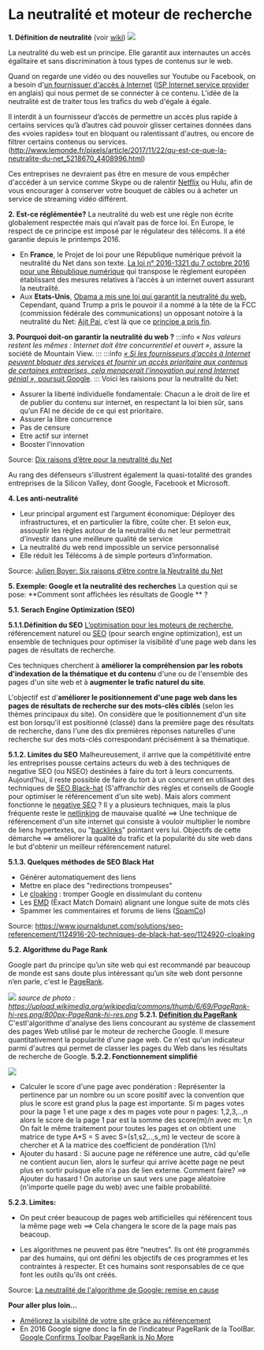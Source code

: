 
# La neutralité et moteur de recherche
**1. Définition de neutralitė** (voir [wiki](https://fr.wikipedia.org/wiki/Neutralité_du_réseau))
![](https://upload.wikimedia.org/wikipedia/commons/thumb/6/67/Neutralit%C3%A9_du_Net.svg/800px-Neutralit%C3%A9_du_Net.svg.png)


La neutralité du web est un principe. Elle garantit aux internautes un accès égalitaire et sans discrimination à tous types de contenus sur le web.

Quand on regarde une vidéo ou des nouvelles sur Youtube ou Facebook, on a besoin d'[un fournissuer d'accès à Internet](https://fr.wikipedia.org/wiki/Fournisseur_d%27accès_à_Internet) ([ISP Internet service provider](https://en.wikipedia.org/wiki/Internet_service_provider) en anglais) qui nous permet de se connecter à ce contenu. L'idée de la neutralité est de traiter tous les trafics du web d'égale à égale. 

Il interdit à un fournisseur d’accès de permettre un accès plus rapide à certains services qu’à d’autres càd pouvoir glisser certaines données dans des «voies rapides» tout en bloquant ou ralentissant d'autres, ou encore de filtrer certains contenus ou services.
(http://www.lemonde.fr/pixels/article/2017/11/22/qu-est-ce-que-la-neutralite-du-net_5218670_4408996.html)

Ces entreprises ne devraient pas être en mesure de vous empêcher d'accéder à un service comme Skype ou de ralentir [Netflix](https://www.bloomberg.com/news/articles/2017-12-14/netflix-is-less-noisy-defender-of-net-neutrality-as-vote-arrives) ou Hulu, afin de vous encourager à conserver votre bouquet de câbles ou à acheter un service de streaming vidéo différent.

**2. Est-ce réglémentée?**
La neutralité du web est une règle non écrite globalement respectée mais qui n’avait pas de force loi.
En Europe, le respect de ce principe est imposé par le régulateur des télécoms. Il a été garantie depuis le printemps 2016.
* En **France**, le Projet de loi pour une République numérique prévoit la neutralité du Net dans son texte. [La loi n° 2016-1321 du 7 octobre 2016 pour une République numérique](https://www.legifrance.gouv.fr/affichTexte.do?cidTexte=JORFTEXT000033202746&categorieLien=id) qui transpose le règlement européen établissant des mesures relatives à l’accès à un internet ouvert assurant la neutralité.
* Aux **Etats-Unis**, [Obama a mis une loi qui garantit la neutralité du web.](https://obamawhitehouse.archives.gov/node/323681) Cependant, quand Trump a pris le pouvoir il a nommé à la tête de la FCC (commission fédérale des communications) un opposant notoire à la neutralité du Net: [Ajit Pai](https://en.wikipedia.org/wiki/Ajit_Pai), c’est là que ce [principe a pris fin](http://www.thisisinsider.com/net-neutrality-fcc-ajit-pai-trump-plan-meaning-2017-11).


**3. Pourquoi doit-on garantir la neutralité du web ?**
:::info
*« Nos valeurs restent les mêmes : Internet doit être concurrentiel et ouvert »*, assure la société de Mountain View. 
:::
:::info
[*« Si les fournisseurs d’accès à Internet peuvent bloquer des services et fournir un accès prioritaire aux contenus de certaines entreprises, cela menacerait l’innovation qui rend Internet génial »,* poursuit Google](http://siliconvalley.blog.lemonde.fr/2014/09/12/neutralite-du-net-google-sort-enfin-de-son-silence/ ).
:::
Voici les raisions pour la neutralité du Net:

* Assurer la liberté individuelle fondamentale:
Chacun a le droit de lire et de publier du contenu sur internet, en respectant la loi bien sûr, sans qu’un FAI ne décide de ce qui est prioritaire. 
* Assurer la libre concurrence
* Pas de censure
* Etre actif sur internet
* Booster l'innovation

Source: [Dix raisons d’être pour la neutralité du Net](http://www.slate.fr/story/69403/pourquoi-etre-pour-la-neutralite-du-net)

Au rang des défenseurs s’illustrent également la quasi-totalité des grandes entreprises de la Silicon Valley, dont Google, Facebook et Microsoft.

**4. Les anti-neutralité**
* Leur principal argument est l’argument économique:
Déployer des infrastructures, et en particulier la fibre, coûte cher. Et selon eux, assouplir les règles autour de la neutralité du net leur permettrait d’investir dans une meilleure qualité de service
* La neutralité du web rend impossible un service personnalisé
* Elle réduit les Télécoms à de simple porteurs d’information.

Source: [Julien Boyer: Six raisons d’être contre la Neutralité du Net](http://julienboyer.net/ecrivain/six-raisons-detre-contre-la-neutralite-du-net/)


**5. Exemple: Google et la neutralité des recherches**
La question qui se pose: 
**Comment sont affichées les résultats de Google ** ?

**5.1. Serach Engine Optimization (SEO)**

**5.1.1.Définition du SEO** 
[L’optimisation pour les moteurs de recherche](https://fr.wikipedia.org/wiki/Optimisation_pour_les_moteurs_de_recherche), référencement naturel ou [SEO](https://fr.wikipedia.org/wiki/Optimisation_pour_les_moteurs_de_recherche) (pour search engine optimization), est un ensemble de techniques pour optimiser la visibilité d'une page web dans les pages de résultats de recherche. 

Ces techniques cherchent à **améliorer la compréhension par les robots d'indexation de la thématique et du contenu** d'une ou de l'ensemble des pages d'un site web et à **augmenter le trafic naturel du site**.

L'objectif est d'**améliorer le positionnement d'une page web dans les pages de résultats de recherche sur des mots-clés ciblés** (selon les thèmes principaux du site). On considère que le positionnement d'un site est bon lorsqu'il est positionné (classé) dans la première page des résultats de recherche, dans l'une des dix premières réponses naturelles d'une recherche sur des mots-clés correspondant précisément à sa thématique.


**5.1.2. Limites du SEO**
Malheureusement, il arrive que la compétitivité entre les entreprises pousse certains acteurs du web à des techniques de negative SEO (ou NSEO) destinées à faire du tort à leurs concurrents.
Aujourd’hui, il reste possible de faire du tort à un concurrent en utilisant des techniques de [SEO Black-hat](https://fr.wikipedia.org/wiki/Black_hat) (S'affranchir des règles et conseils de Google pour optimiser le référencement d'un site web).
Mais alors comment fonctionne le [negative SEO](https://seo-hero.ninja/wiki/negative-seo/) ? Il y a plusieurs techniques, mais la plus fréquente reste le [netlinking](https://www.journaldunet.fr/web-tech/dictionnaire-du-webmastering/1203513-netlinking-definition-traduction/) de mauvaise qualité ==> Une technique de référencement d'un site internet qui consiste à vouloir multiplier le nombre de liens hypertextes, ou "[backlinks](https://en.wikipedia.org/wiki/Backlink)" pointant vers lui. 
Objectifs de cette démarche ==> améliorer la qualité du trafic et la popularité du site web dans le but d'obtenir un meilleur référencement naturel.

**5.1.3. Quelques méthodes de SEO Black Hat**
* Générer automatiquement des liens
* Mettre en place des "redirections trompeuses"
* Le [cloaking](https://fr.wikipedia.org/wiki/Cloaking) : tromper Google en dissimulant du contenu
* Les [EMD](https://www.definitions-marketing.com/definition/exact-match-domain/) (Exact Match Domain) alignant une longue suite de mots clés
* Spammer les commentaires et forums de liens ([SpamCo](https://www.definitions-seo.com/definition-de-spamco/))

Source: https://www.journaldunet.com/solutions/seo-referencement/1124916-20-techniques-de-black-hat-seo/1124920-cloaking


**5.2. Algorithme du Page Rank**

Google part du principe qu’un site web qui est recommandé par beaucoup de monde est sans doute plus intéressant qu’un site web dont personne n’en parle, c'est le [PageRank](https://fr.wikipedia.org/wiki/PageRank).

![](https://upload.wikimedia.org/wikipedia/commons/thumb/6/69/PageRank-hi-res.png/800px-PageRank-hi-res.png)
*source de photo : https://upload.wikimedia.org/wikipedia/commons/thumb/6/69/PageRank-hi-res.png/800px-PageRank-hi-res.png*
**5.2.1. [Définition du PageRank](https://fr.wikipedia.org/wiki/PageRank)**
C'estl'algorithme d'analyse des liens concourant au système de classement des pages Web utilisé par le moteur de recherche Google. Il mesure quantitativement la popularité d'une page web. Ce n'est qu'un indicateur parmi d'autres qui permet de classer les pages du Web dans les résultats de recherche de Google.
**5.2.2. Fonctionnement simplifié**

![](https://i.imgur.com/bjQLoVS.png)
* Calculer le score d'une page avec pondération :
Représenter la pertinence par un nombre ou un score positif avec la convention que plus le score est grand plus la page est importante.
Si m pages votes pour la page 1 
et une page x des m pages vote pour n pages: 1,2,3,..,n
alors le score de la page 1 par est la somme des score(m)/n avec m: 1,n
On fait le même traitement pour toutes les pages et on obtient une matrice de type A*S = S avec S=(s1,s2,..,s_m) le vecteur de score à chercher et A la matrice des coefficient de pondération (1/n)
* Ajouter du hasard :
Si aucune page ne référence une autre, càd qu'elle ne contient aucun lien, alors le surfeur qui arrive àcette page ne peut plus en sortir puisque elle n'a pas de lien externe. 
Comment faire? ==> Ajouter du hasard !
On autorise un saut vers une page aléatoire (n'importe quelle page du
web) avec une faible probabilité.

**5.2.3. Limites:**
* On peut créer beaucoup de pages web artificielles qui référencent tous la même page web ==> Cela changera le score de la page mais pas beacoup. 

* Les algorithmes ne peuvent pas être “neutres”. Ils ont été programmés par des humains, qui ont défini les objectifs de ces programmes et les contraintes à respecter. Et ces humains sont responsables de ce que font les outils qu’ils ont créés.

Source: [La neutralité de l'algorithme de Google: remise en cause](https://www.search-foresight.com/neutralite-de-lalgorithme-de-google-remise-cause/)


**Pour aller plus loin...**
* [Améliorez la visibilité de votre site grâce au référencement](https://openclassrooms.com/courses/ameliorez-la-visibilite-de-votre-site-grace-au-referencement/les-backlinks)
* En 2016 Google signe donc la fin de l’indicateur PageRank de la ToolBar. 
[Google Confirms Toolbar PageRank is No More](https://www.searchenginejournal.com/google-pagerank/159112/)




